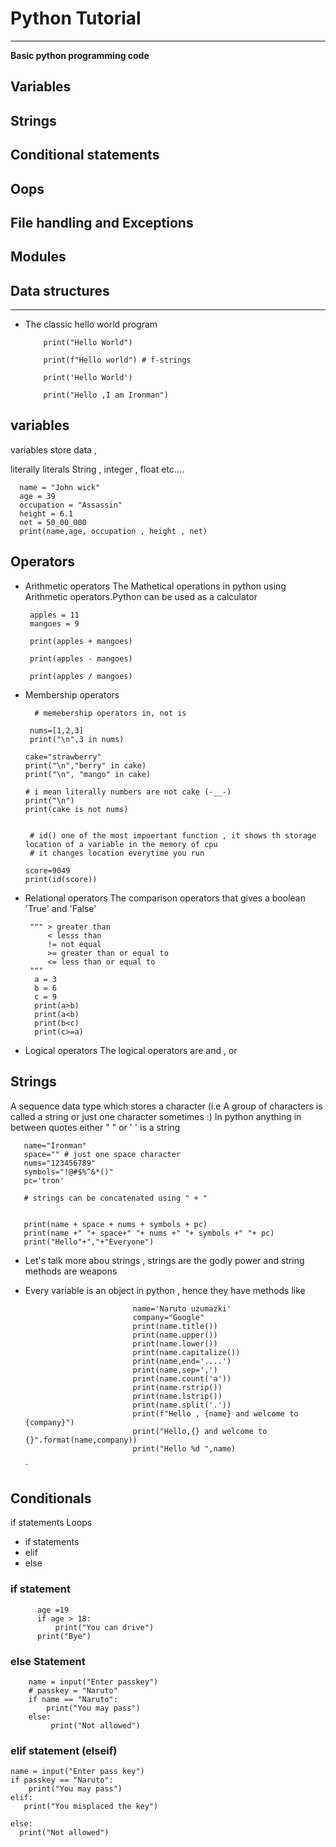 # Python Tutorial
----------------------------------------------------------------------------------------------------------------------------------------------
**Basic python programming code** 
## Variables
## Strings
## Conditional statements
## Oops 
## File handling and Exceptions
## Modules 
## Data structures
------------------------------------------------------------------------------------------------------------------------------------------------------------------------------
- The classic hello world program

          print("Hello World")

          print(f"Hello world") # f-strings

          print('Hello World')
     
          print("Hello ,I am Ironman")
 
 
## variables 


variables store data ,

literally literals String , integer , float etc....

      name = "John wick"
      age = 39
      occupation = "Assassin"
      height = 6.1
      net = 50_00_000
      print(name,age, occupation , height , net)
## Operators
- Arithmetic operators
  The Mathetical operations in python using Arithmetic operators.Python can be used as a calculator

       apples = 11
       mangoes = 9

       print(apples + mangoes)

       print(apples - mangoes)

       print(apples / mangoes)
- Membership operators

        # memebership operators in, not is

       nums=[1,2,3]
       print("\n",3 in nums)

      cake="strawberry"
      print("\n","berry" in cake)
      print("\n", "mango" in cake)

      # i mean literally numbers are not cake (-__-)
      print("\n")
      print(cake is not nums)


       # id() one of the most impoertant function , it shows th storage location of a variable in the memory of cpu 
       # it changes location everytime you run

      score=9049
      print(id(score))
  
- Relational operators
   The comparison operators that gives a boolean 'True' and 'False'

  
       """ > greater than
           < lesss than
           != not equal 
           >= greater than or equal to
           <= less than or equal to
       """
        a = 3
        b = 6
        c = 9
        print(a>b)
        print(a<b)
        print(b<c)
        print(c>=a)
         
       
- Logical operators
   The logical operators are and , or


 ## Strings

 
  A sequence data type which stores a character (i.e A group of characters is called a string or just one character sometimes :)
  In python anything in between quotes either " " or ' ' is a string

       name="Ironman"
       space="" # just one space character
       nums="123456789"
       symbols="!@#$%^&*()"
       pc='tron'

       # strings can be concatenated using " + " 

       
       print(name + space + nums + symbols + pc)
       print(name +" "+ space+" "+ nums +" "+ symbols +" "+ pc)
       print("Hello"+","+"Everyone")
- Let's talk more abou strings , strings are the godly power and string methods are weapons
- Every variable is an object in python , hence they have methods like

                              name='Naruto uzumazki'
                              company="Google"
                              print(name.title())
                              print(name.upper())
                              print(name.lower())
                              print(name.capitalize())
                              print(name,end='....')
                              print(name,sep=',')
                              print(name.count('a'))
                              print(name.rstrip())
                              print(name.lstrip())
                              print(name.split('.'))
                              print(f"Hello , {name} and welcome to {company}")
                              print("Hello,{} and welcome to {}".format(name,company))
                              print("Hello %d ",name)
  `
## Conditionals
if statements
Loops

* if statements
* elif
* else

### if statement

          age =19
          if age > 18:
              print("You can drive")
          print("Bye")


### else Statement


        name = input("Enter passkey")
        # passkey = "Naruto"
        if name == "Naruto":
            print("You may pass")
        else:
             print("Not allowed")
  
### elif statement (elseif)

    name = input("Enter pass key")
    if passkey == "Naruto":
        print("You may pass")
    elif:
       print("You misplaced the key")

    else:
      print("Not allowed")



